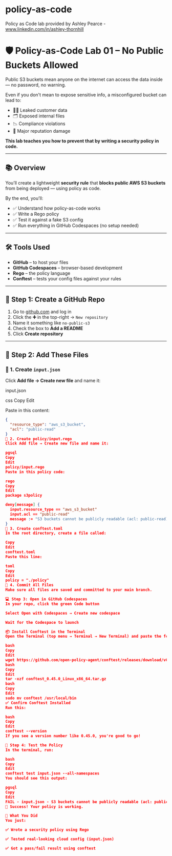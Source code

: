 # policy-as-code
Policy as Code lab provided by Ashley Pearce - www.linkedin.com/in/ashley-thornhill


# 🛡️ Policy-as-Code Lab 01 – No Public Buckets Allowed

Public S3 buckets mean anyone on the internet can access the data inside — no password, no warning.

Even if you don't mean to expose sensitive info, a misconfigured bucket can lead to:
- 🕵️‍♀️ Leaked customer data  
- 🗂️ Exposed internal files  
- 📉 Compliance violations  
- 🚨 Major reputation damage

**This lab teaches you how to prevent that by writing a security policy in code.**

---

## 📚 Overview

You’ll create a lightweight **security rule** that **blocks public AWS S3 buckets** from being deployed — using policy as code.

By the end, you’ll:
- ✅ Understand how policy-as-code works  
- ✅ Write a Rego policy  
- ✅ Test it against a fake S3 config  
- ✅ Run everything in GitHub Codespaces (no setup needed)

---

## 🛠️ Tools Used

- **GitHub** – to host your files  
- **GitHub Codespaces** – browser-based development  
- **Rego** – the policy language  
- **Conftest** – tests your config files against your rules

---

## 🚀 Step 1: Create a GitHub Repo

1. Go to [github.com](https://github.com) and log in
2. Click the **➕** in the top-right → `New repository`
3. Name it something like `no-public-s3`
4. Check the box to **Add a README**
5. Click **Create repository**

---

## 📂 Step 2: Add These Files

### 🔸 1. Create `input.json`

Click **Add file → Create new file** and name it:

input.json

css
Copy
Edit

Paste in this content:

```json
{
  "resource_type": "aws_s3_bucket",
  "acl": "public-read"
}
🔸 2. Create policy/input.rego
Click Add file → Create new file and name it:

pgsql
Copy
Edit
policy/input.rego
Paste in this policy code:

rego
Copy
Edit
package s3policy

deny[message] {
  input.resource_type == "aws_s3_bucket"
  input.acl == "public-read"
  message := "S3 buckets cannot be publicly readable (acl: public-read)"
}
🔸 3. Create conftest.toml
In the root directory, create a file called:

Copy
Edit
conftest.toml
Paste this line:

toml
Copy
Edit
policy = "./policy"
🔸 4. Commit All Files
Make sure all files are saved and committed to your main branch.

💻 Step 3: Open in GitHub Codespaces
In your repo, click the green Code button

Select Open with Codespaces → Create new codespace

Wait for the Codespace to launch

📦 Install Conftest in the Terminal
Open the Terminal (top menu → Terminal → New Terminal) and paste the following commands one at a time:

bash
Copy
Edit
wget https://github.com/open-policy-agent/conftest/releases/download/v0.45.0/conftest_0.45.0_Linux_x86_64.tar.gz
bash
Copy
Edit
tar -xzf conftest_0.45.0_Linux_x86_64.tar.gz
bash
Copy
Edit
sudo mv conftest /usr/local/bin
✅ Confirm Conftest Installed
Run this:

bash
Copy
Edit
conftest --version
If you see a version number like 0.45.0, you're good to go!

🧪 Step 4: Test the Policy
In the terminal, run:

bash
Copy
Edit
conftest test input.json --all-namespaces
You should see this output:

pgsql
Copy
Edit
FAIL - input.json - S3 buckets cannot be publicly readable (acl: public-read)
🎉 Success! Your policy is working.

🎯 What You Did
You just:

✅ Wrote a security policy using Rego

✅ Tested real-looking cloud config (input.json)

✅ Got a pass/fail result using conftest
